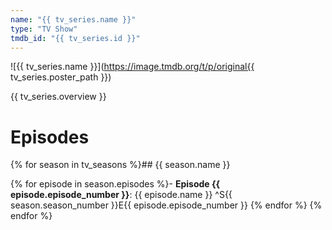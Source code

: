 ```yaml
---
name: "{{ tv_series.name }}"
type: "TV Show"
tmdb_id: "{{ tv_series.id }}"
---
```


![{{ tv_series.name }}](https://image.tmdb.org/t/p/original{{ tv_series.poster_path }})

{{ tv_series.overview }}

# Episodes

{% for season in tv_seasons %}## {{ season.name }}

{% for episode in season.episodes %}- **Episode {{ episode.episode_number }}**: {{ episode.name }} ^S{{ season.season_number }}E{{ episode.episode_number }}
{% endfor %}
{% endfor %}

